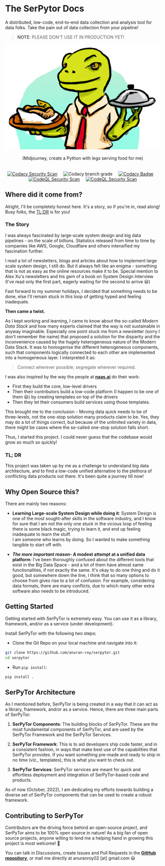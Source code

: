 # The SerPytor Docs
  
A distributed, low-code, end-to-end data collection and analysis tool for data folks. Take the pain out of data collection from your pipeline!  

> **NOTE**: PLEASE DON'T USE IT IN PRODUCTION YET!

<!-- [![Codacy Security Scan](https://github.com/anuran-roy/serpytor/actions/workflows/codacy.yml/badge.svg?branch=main)](https://github.com/anuran-roy/serpytor/actions/workflows/codacy.yml) -->

<!-- [![Codacy Badge](https://app.codacy.com/project/badge/Grade/e926bfe2f314499bbc225cd476b4694f)](https://www.codacy.com/gh/anuran-roy/serpytor/dashboard?utm_source=github.com&amp;utm_medium=referral&amp;utm_content=anuran-roy/serpytor&amp;utm_campaign=Badge_Grade) -->

<p align="center">
<img src="./logo-transparent.png" center/><br><br>
(Midjourney, create a Python with legs serving food for me)
<br>
<br>
<br>
<a href="https://github.com/anuran-roy/serpytor/actions/workflows/codacy.yml"><img src="https://github.com/anuran-roy/serpytor/actions/workflows/codacy.yml/badge.svg?branch=main" alt="Codacy Security Scan"/></a>&nbsp;&nbsp;&nbsp;&nbsp;
<img alt="Codacy branch grade" src="https://img.shields.io/codacy/grade/e926bfe2f314499bbc225cd476b4694f/main?label=Code%20Quality">&nbsp;&nbsp;&nbsp;&nbsp;
<a href="https://www.codacy.com/gh/anuran-roy/serpytor/dashboard?utm_source=github.com&amp;utm_medium=referral&amp;utm_content=anuran-roy/serpytor&amp;utm_campaign=Badge_Grade"><img src="https://img.shields.io/codacy/grade/e926bfe2f314499bbc225cd476b4694f/dev?label=Code%20Quality%20%28Dev%29" alt="Codacy Badge"/></a>&nbsp;&nbsp;&nbsp;&nbsp;
<a href="https://github.com/anuran-roy/serpytor/actions/workflows/codeql.yml"><img src="https://github.com/anuran-roy/serpytor/actions/workflows/codeql.yml/badge.svg?branch=main" alt="CodeQL Security Scan"/></a>&nbsp;&nbsp;&nbsp;&nbsp;
<a href="https://github.com/anuran-roy/serpytor/actions/workflows/pages/pages-build-deployment"><img src="https://github.com/anuran-roy/serpytor/actions/workflows/pages/pages-build-deployment/badge.svg?branch=main" alt="CodeQL Security Scan"/></a>
</p>

<!-- [![CodeQL](https://github.com/anuran-roy/serpytor/actions/workflows/codeql.yml/badge.svg?branch=main)](https://github.com/anuran-roy/serpytor/actions/workflows/codeql.yml)

[![Docs](https://github.com/anuran-roy/serpytor/actions/workflows/pages/pages-build-deployment/badge.svg?branch=main)](https://github.com/anuran-roy/serpytor/actions/workflows/pages/pages-build-deployment) -->

## Where did it come from?
  
Alright, I'll be completely honest here. It's a story, so if you're in, read along! Busy folks, the [TL;DR](#tl-dr) is for you!  
  
### The Story
  
I was always fascinated by large-scale system design and big data pipelines - on the scale of billions. Statistics released from time to time by companies like AWS, Google, Cloudflare and others intensified my fascination further.  
  
I read a lot of newsletters, blogs and articles about how to implement large scale system design, I still do. But it always felt like an enigma - something that is not as easy as the online resources make it to be. Special mention to Alex Xu's newsletters and his gem of a book on System Design Interview (I've read only the first part, eagerly waiting for the second to arrive 😃)  
  
Fast forward to my summer holidays, I decided that something needs to be done, else I'll remain stuck in this loop of getting hyped and feeling inadequate.

**Then came a twist.**  
  
As I kept working and learning, I came to know about the so-called *Modern Data Stack* and how many experts claimed that the way is not sustainable in anyway imaginable. Especially one point stuck me from a newsletter (sorry I don't remember the name) that proposed a solution for the disparity and the inconvenience caused by the hugely heterogeneous nature of the Modern Data Stack. It was to homogenise the different heterogeneous components, such that components logically connected to each other are implemented into a homogeneous layer. I interpreted it as:
  
> Connect wherever possible; segregate wherever required.

I was also inspired by the way the people at [**naas.ai**](https://naas.ai) do their work:

- First they build the core, low-level drivers
- Then their contributors build a low-code platform (I happen to be one of them 😃) by creating templates on top of the drivers
- Then they let their consumers build services using those templates.

This brought me to the conclusion - Moving data quick needs to be of three-levels, not the one-stop solution many products claim to be. Yes, they may do a lot of things correct, but because of the unlimited variety in data, there might be cases where the so-called one-stop solution falls short.

Thus, I started this project. I could never guess that the codebase would grow so much so quickly!  
  
### TL; DR

This project was taken up by me as a challenge to understand big data architecture, and to find a low-code unified alternative to the plethora of conflicting data products out there. It's been quite a journey till now!  
  
## Why Open Source this?

There are mainly two reasons:

- **Learning Large-scale System Design while doing it**: System Design is one of the most sought-after skills in the software industry, and I know for sure that I am not the only one stuck in the vicious loop of feeling there is some black magic, trying to learn it, and end up feeling inadequate to learn the stuff.  
I am someone who learns by doing. So I wanted to make something tangible to start off with.  
  
- ***The more important reason-* A modest attempt at a unified data platform**: I've been thoroughly confused about the different tools that exist in the Big Data Space - and a lot of them have almost same functionalities, if not exactly the same. It's okay to do one thing and do it good, but somewhere down the line, I think that so many options to choose from gives rise to a lot of confusion. For example, considering data formats, there are many conflicts, due to which many other extra software also needs to be introduced.  

## Getting Started

Getting started with SerPyTor is extremely easy. You can use it as a library, framework, and/or as a service (under development).

Install SerPyTor with the following two steps:

- Clone the Git Repo on your local machine and navigate into it:

```sh
git clone https://github.com/anuran-roy/serpytor.git
cd serpytor
```

- Run `pip install`:

```sh
pip install .
```

## SerPyTor Architecture

As I mentioned before, SerPyTor is being created in a way that it can act as a library, framework, and/or as a service. Hence, there are three main parts of SerPyTor:

1. **SerPyTor Components**: The building blocks of SerPyTor. These are the most fundamental components of SerPyTor, and are used by the SerPyTor Framework and the SerPyTor Services.  

2. **SerPyTor Framework**: This is to aid developers ship code faster, and in a consistent fashion, in ways that make best use of the capabilities that SerPyTor provides. If you want something pre-made and ready to ship in no time (viz., templates), this is what you want to check out.

3. **SerPyTor Services**: SerPyTor services are meant for quick and effortless deployment and integration of SerPyTor-based code and products.
  
As of now (October, 2022), I am dedicating my efforts towards building a diverse set of SerPyTor components that can be used to create a robust framework.

## Contributing to SerPyTor

Contributors are the driving force behind an open-source project, and SerPyTor aims to be 100% open source in nature! As a big fan of open source projects, anyone willing to lend me a helping hand in growing this project is most welcome! 🤩

You can talk in Discussions, create Issues and Pull Requests in the [**GitHub repository**](https://github.com/anuran-roy/serpytor), or mail me directly at anuranroy02 [at] gmail.com 😃
